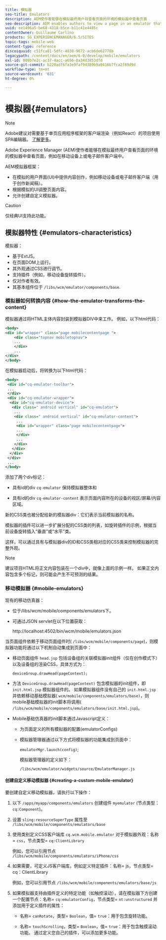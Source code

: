 ```yaml
---
title: 模拟器
seo-title: Emulators
description: AEM使作者能够在模拟最终用户将查看页面的环境的模拟器中查看页面
seo-description: AEM enables authors to view a page in an emulator that simulates the environment in which an end-user will view the page
uuid: ee1496a5-be68-4318-b5ce-b11c41e4485c
contentOwner: Guillaume Carlino
products: SG_EXPERIENCEMANAGER/6.5/SITES
topic-tags: mobile-web
content-type: reference
discoiquuid: c51fca81-5dfc-4838-9672-acb6de62778b
legacypath: /content/docs/en/aem/6-0/develop/mobile/emulators
exl-id: 009b7e2c-ac37-4acc-a656-0a34d3853dfd
source-git-commit: b220adf6fa3e9faf94389b9a9416b7fca2f89d9d
workflow-type: tm+mt
source-wordcount: '631'
ht-degree: 0%

---
```


# 模拟器{#emulators}

>[!NOTE]
>
>Adobe建议对需要基于单页应用程序框架的客户端渲染（例如React）的项目使用SPA编辑器。 [了解更多](/help/sites-developing/spa-overview.md)。

Adobe Experience Manager (AEM)使作者能够在模拟最终用户查看页面的环境的模拟器中查看页面，例如在移动设备上或电子邮件客户端中。

AEM模拟器框架：

* 在模拟的用户界面(UI)中提供内容创作，例如移动设备或电子邮件客户端（用于创作新闻稿）。
* 根据模拟的UI调整页面内容。
* 允许创建自定义模拟器。

>[!CAUTION]
>
>仅经典UI支持此功能。

## 模拟器特性 {#emulators-characteristics}

模拟器：

* 基于ExtJS。
* 在页面DOM上运行。
* 其外观通过CSS进行调节。
* 支持插件（例如，移动设备旋转插件）。
* 仅对作者有效。
* 其基本组件位于 `/libs/wcm/emulator/components/base`.

### 模拟器如何转换内容 {#how-the-emulator-transforms-the-content}

模拟器通过将HTML主体内容封装到模拟器DIV中来工作。 例如，以下html代码：

```xml
<body>
<div id="wrapper" class="page mobilecontentpage ">
    <div class="topnav mobiletopnav">
    ...
    </div>
    ...
</div>
</body>
```

在模拟器启动后，将转换为以下html代码：

```xml
<body>
 <div id="cq-emulator-toolbar">
 ...
 </div>
 <div id="cq-emulator-wrapper">
  <div id="cq-emulator-device">
   <div class=" android vertical" id="cq-emulator">
    ...
    <div class=" android vertical" id="cq-emulator-content">
     ...
     <div id="wrapper" class="page mobilecontentpage">
     ...
     </div>
     ...
    </div>
   </div>
  </div>
 </div>
 ...
</body>
```

添加了两个div标记：

* 具有id的div `cq-emulator` 保持模拟器整体和

* 具有id的div `cq-emulator-content` 表示页面内容所在的设备的视区/屏幕/内容区域。

新的CSS类也被分配给新的模拟器div：它们表示当前模拟器的名称。

模拟器的插件可以进一步扩展分配的CSS类的列表，如旋转插件的示例，根据当前设备旋转插入“垂直”或“水平”类。

这样，可以通过具有与模拟器div的ID和CSS类相对应的CSS类来控制模拟器的完整外观。

>[!NOTE]
>
>建议项目HTML将正文内容包装在一个div中，就像上面的示例一样。 如果正文内容包含多个标记，则可能会产生不可预测的结果。

### 移动模拟器 {#mobile-emulators}

现有的移动仿真器：

* 位于/libs/wcm/mobile/components/emulators下。
* 可通过JSON servlet在以下位置获取：

   http://localhost:4502/bin/wcm/mobile/emulators.json

当页面组件依赖于移动页面组件时( `/libs/wcm/mobile/components/page`)，则模拟器功能将通过以下机制自动集成到页面中：

* 移动页面组件 `head.jsp` 包括设备组的关联模拟器init组件（仅在创作模式下）以及设备组的渲染CSS，具体方式为：

   `deviceGroup.drawHead(pageContext);`

* 方法 `DeviceGroup.drawHead(pageContext)` 包含模拟器的init组件，即 `init.html.jsp` 模拟器组件的。 如果模拟器组件没有自己的 `init.html.jsp` 并依赖移动基础模拟器( `wcm/mobile/components/emulators/base)`，则mobile基础模拟器的init脚本将调用( `/libs/wcm/mobile/components/emulators/base/init.html.jsp`)。

* Mobile基础仿真器的init脚本通过Javascript定义：

   * 为页面定义的所有模拟器的配置(emulatorConfigs)
   * 模拟器管理器通过以下方式将模拟器的功能集成到页面中：

      `emulatorMgr.launch(config)`;

      模拟器管理器的定义如下：

      `/libs/wcm/emulator/widgets/source/EmulatorManager.js`

#### 创建自定义移动模拟器 {#creating-a-custom-mobile-emulator}

要创建自定义移动模拟器，请执行以下操作：

1. 以下 `/apps/myapp/components/emulators` 创建组件 `myemulator` (节点类型： `cq:Component`)。

1. 设置 `sling:resourceSuperType` 属性至 `/libs/wcm/mobile/components/emulators/base`

1. 使用类别定义CSS客户端库 `cq.wcm.mobile.emulator` 对于模拟器外观：名称= `css`，节点类型= `cq:ClientLibrary`

   例如，您可以引用节点 `/libs/wcm/mobile/components/emulators/iPhone/css`

1. 如果需要，可定义JS客户端库，例如定义特定插件：名称= js，节点类型= cq：ClientLibrary

   例如，您可以引用节点 `/libs/wcm/mobile/components/emulators/base/js`

1. 如果模拟器支持由插件定义的特定功能（如触控滚动），请在模拟器下方创建一个配置节点：名称= `cq:emulatorConfig`，节点类型= `nt:unstructured` 并添加用于定义插件的属性：

   * 名称= `canRotate`，类型= `Boolean`，值= `true`：用于包含旋转功能。

   * 名称= `touchScrolling`，类型= `Boolean`，值= `true`：用于包含触摸滚动功能。
   通过定义您自己的插件，可以添加更多功能。
